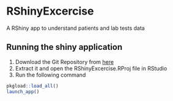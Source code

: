 # RShinyExcercise
A RShiny app to understand patients and lab tests data

## Running the shiny application

1. Download the Git Repository from [here](https://github.com/dineshladi/RShinyExcercise.git)
2. Extract it and open the RShinyExcercise.RProj file in RStudio
3. Run the following command
```r
pkgload::load_all()
launch_app()
```
